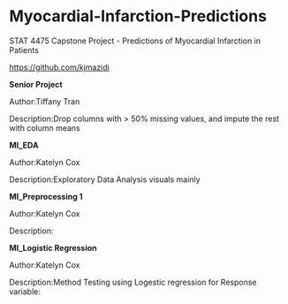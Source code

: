 # Myocardial-Infarction-Predictions
STAT 4475 Capstone Project - Predictions of Myocardial Infarction in Patients


https://github.com/kjmazidi

**Senior Project**

Author:Tiffany Tran

Description:Drop columns with > 50% missing values, and impute the rest with column means

**MI_EDA**

Author:Katelyn Cox

Description:Exploratory Data Analysis visuals mainly

**MI_Preprocessing 1**

Author:Katelyn Cox

Description:

**MI_Logistic Regression**

Author:Katelyn Cox

Description:Method Testing using Logestic regression for Response variable:
